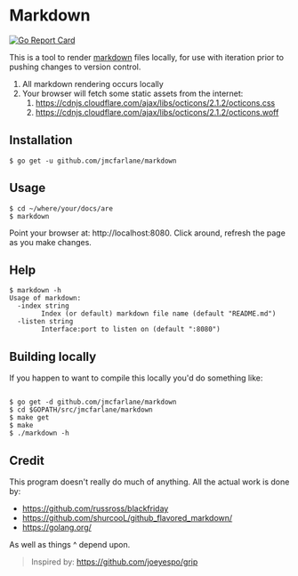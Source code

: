 # Markdown

[![Go Report Card](https://goreportcard.com/badge/jmcfarlane/markdown)](https://goreportcard.com/report/jmcfarlane/markdown)

This is a tool to render
[markdown](https://en.wikipedia.org/wiki/Markdown) files locally, for
use with iteration prior to pushing changes to version control.

1. All markdown rendering occurs locally
1. Your browser will fetch some static assets from the internet:
   1. https://cdnjs.cloudflare.com/ajax/libs/octicons/2.1.2/octicons.css
   1. https://cdnjs.cloudflare.com/ajax/libs/octicons/2.1.2/octicons.woff

## Installation

```
$ go get -u github.com/jmcfarlane/markdown
```

## Usage

```
$ cd ~/where/your/docs/are
$ markdown
```

Point your browser at: http://localhost:8080. Click around, refresh
the page as you make changes.

## Help

```
$ markdown -h
Usage of markdown:
  -index string
    	Index (or default) markdown file name (default "README.md")
  -listen string
    	Interface:port to listen on (default ":8080")
```

## Building locally

If you happen to want to compile this locally you'd do something like:

```

$ go get -d github.com/jmcfarlane/markdown
$ cd $GOPATH/src/jmcfarlane/markdown
$ make get
$ make
$ ./markdown -h
```

## Credit

This program doesn't really do much of anything. All the actual work
is done by:

- https://github.com/russross/blackfriday
- https://github.com/shurcooL/github_flavored_markdown/
- https://golang.org/

As well as things ^ depend upon.

> Inspired by: https://github.com/joeyespo/grip

